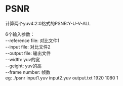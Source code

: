 # PSNR  

计算两个yuv4:2:0格式的PSNR:Y-U-V-ALL  
 
6个输入参数：  
--reference file: 对比文件1  
--input file:     对比文件2  
--output file:    输出文件  
--width:          yuv的宽  
--geight:         yuv的高  
--frame number:   帧数  
eg: ./psnr input1.yuv input2.yuv output.txt 1920 1080 1

